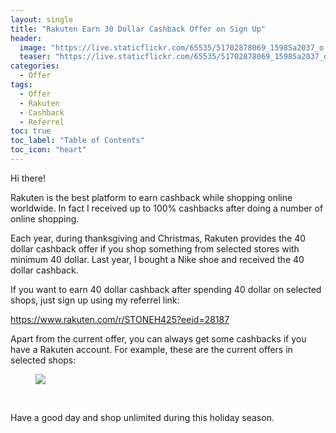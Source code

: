 ```yaml
---
layout: single
title: "Rakuten Earn 30 Dollar Cashback Offer on Sign Up"
header:
  image: "https://live.staticflickr.com/65535/51702878069_15985a2037_o.png"
  teaser: "https://live.staticflickr.com/65535/51702878069_15985a2037_o.png"
categories:
  - Offer
tags:
  - Offer
  - Rakuten
  - Cashback
  - Referrel
toc: true
toc_label: "Table of Contents"
toc_icon: "heart"
---
```



Hi there! 

Rakuten is the best platform to earn cashback while shopping online worldwide. In fact I received up to $100\%$ cashbacks after doing a number of online shopping.

Each year, during thanksgiving and Christmas, Rakuten provides the $40$ dollar cashback offer if you shop something from selected stores with minimum $40$ dollar. Last year, I bought a Nike shoe and received the $40$ dollar cashback.

If you want to earn $40$ dollar cashback after spending $40$ dollar on selected shops, just sign up using my referrel link:

https://www.rakuten.com/r/STONEH425?eeid=28187

Apart from the current offer, you can always get some cashbacks if you have a Rakuten account. For example, these are the current offers in selected shops:

<figure>
  <a href="https://live.staticflickr.com/65535/51702906384_4cca174910_o.png"><img src="https://live.staticflickr.com/65535/51702906384_4cca174910_o.png"></a>
</figure>
<br/>

Have a good day and shop unlimited during this holiday season.
<!--stackedit_data:
eyJoaXN0b3J5IjpbLTE3NTkyNjQ1MDUsLTE0MDk0MzU5NjAsMT
Q4NjM0MjAyMywxNDgwMDA3NzM5LC0zMjM5NzU0NjZdfQ==
-->
